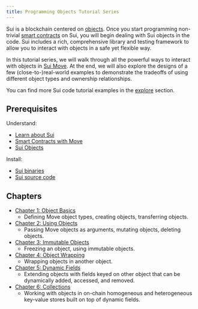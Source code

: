 ```yaml
---
title: Programming Objects Tutorial Series
---
```


Sui is a blockchain centered on [objects](../../learn/objects.md). Once you start programming non-trivial [smart contracts](../../build/move/index.md) on Sui, you will begin dealing with Sui objects in the code. Sui includes a rich, comprehensive library and testing framework to allow you to interact with objects in a safe yet flexible way.

In this tutorial series, we will walk through all the powerful ways to interact with objects in [Sui Move](../../learn/sui-move-diffs.md). At the end, we will also explore the designs of a few (close-to-)real-world examples to demonstrate the tradeoffs of using different object types and ownership relationships.

You can find more Sui code tutorial examples in the [explore](../../explore/index.md) section.

## Prerequisites

Understand:
- [Learn about Sui](../../learn/about-sui.md)
- [Smart Contracts with Move](../../build/move/index.md)
- [Sui Objects](../../learn/objects.md)

Install:
- [Sui binaries](../install.md#binaries)
- [Sui source code](../install.md#source-code)

## Chapters

- [Chapter 1: Object Basics](../../build/programming-with-objects/ch1-object-basics.md)
  - Defining Move object types, creating objects, transferring objects.
- [Chapter 2: Using Objects](../../build/programming-with-objects/ch2-using-objects.md)
  - Passing Move objects as arguments, mutating objects, deleting objects.
- [Chapter 3: Immutable Objects](../../build//programming-with-objects/ch3-immutable-objects.md)
  - Freezing an object, using immutable objects.
- [Chapter 4: Object Wrapping](../../build/programming-with-objects/ch4-object-wrapping.md)
  - Wrapping objects in another object.
- [Chapter 5: Dynamic Fields](../../build/programming-with-objects/ch5-dynamic-fields.md)
  - Extending objects with fields keyed on other object that can be dynamically added, accessed, and removed.
- [Chapter 6: Collections](../../build/programming-with-objects/ch6-collections.md)
  - Working with objects in on-chain homogeneous and heterogeneous key-value stores built on top of dynamic fields.
